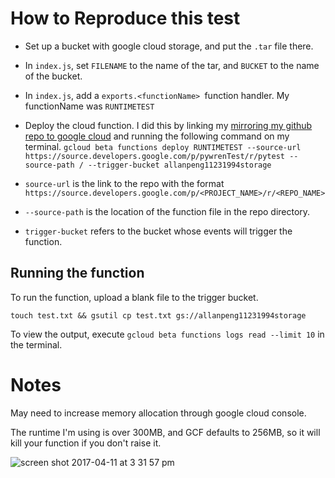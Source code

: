 # How to Reproduce this test

* Set up a bucket with google cloud storage, and put the `.tar` file there.

* In `index.js`, set `FILENAME` to the name of the tar, and `BUCKET` to the name of the bucket.

* In `index.js`, add a `exports.<functionName> `function handler.  My functionName was `RUNTIMETEST`

* Deploy the cloud function. I did this by linking my [mirroring my github repo to google cloud](https://cloud.google.com/source-repositories/docs/connecting-hosted-repositories)  and running the following command on my terminal.
 `gcloud beta functions deploy RUNTIMETEST --source-url https://source.developers.google.com/p/pywrenTest/r/pytest --source-path / --trigger-bucket allanpeng11231994storage`

* `source-url` is the link to the repo with the format 
`https://source.developers.google.com/p/<PROJECT_NAME>/r/<REPO_NAME>`
* `--source-path` is the location of the function file in the repo directory.

* `trigger-bucket` refers to the bucket whose events will trigger the function. 


## Running the function

To run the function, upload a blank file to the trigger bucket.

`
touch test.txt &&
gsutil cp test.txt gs://allanpeng11231994storage
`

To view the output, execute `gcloud beta functions logs read --limit 10` in the terminal.



# Notes
May need to increase memory allocation through google cloud console.

The runtime I'm using is over 300MB, and GCF defaults to 256MB, so it will kill your function if you don't raise it.

![screen shot 2017-04-11 at 3 31 57 pm](https://cloud.githubusercontent.com/assets/7637700/24933672/5c0e1250-1ecc-11e7-9443-0410e7dffb0b.png)
